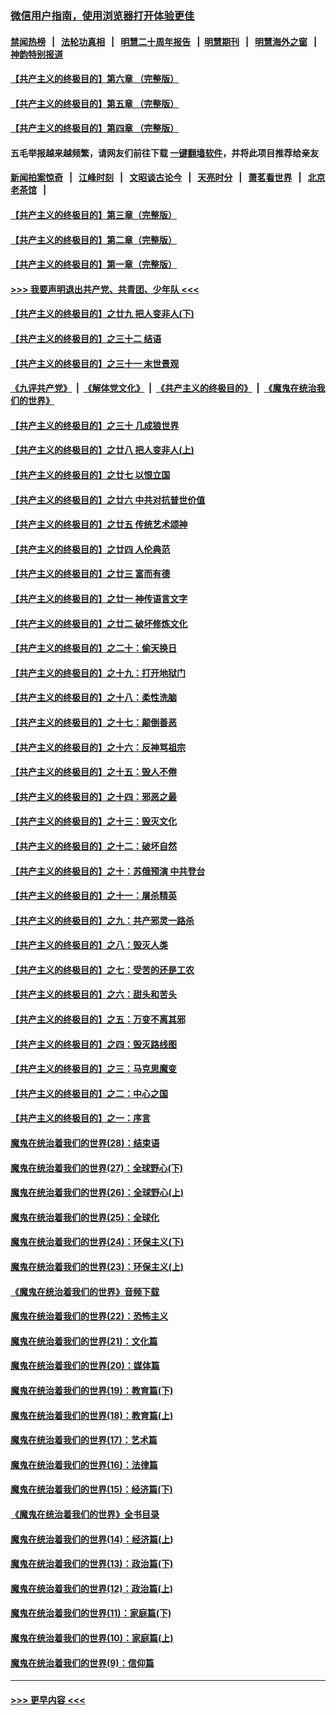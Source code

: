 ### [微信用户指南，使用浏览器打开体验更佳](https://github.com/gfw-breaker/banned-news1/blob/master/indexes/wechat-guide.md?t=0)
#### [禁闻热榜](热点新闻.md?t=0)  &nbsp;&nbsp;|&nbsp;&nbsp; [法轮功真相](https://github.com/gfw-breaker/truth/blob/master/README.md?t=0) &nbsp;&nbsp;|&nbsp;&nbsp; [明慧二十周年报告](https://github.com/gfw-breaker/mh-reports/blob/master/README.md?t=0) &nbsp;&nbsp;|&nbsp;&nbsp;[明慧期刊](https://github.com/gfw-breaker/mh-qikan) &nbsp;&nbsp;|&nbsp;&nbsp; [明慧海外之窗](https://github.com/gfw-breaker/mh-news/blob/master/README.md?t=0) &nbsp;&nbsp;|&nbsp;&nbsp; [神韵特别报道](https://github.com/gfw-breaker/mh-news/blob/master/shenyun.md?t=0)
#### [【共产主义的终极目的】第六章 （完整版）](../pages/nsc422/n11428913.md?t=02171211) 
#### [【共产主义的终极目的】第五章 （完整版）](../pages/nsc422/n11428912.md?t=02171211) 
#### [【共产主义的终极目的】第四章 （完整版）](../pages/nsc422/n11428907.md?t=02171211) 
#### 五毛举报越来越频繁，请网友们前往下载 [一键翻墙软件](https://github.com/gfw-breaker/ssr-accounts)，并将此项目推荐给亲友
#### [新闻拍案惊奇](https://github.com/gfw-breaker/banned-news1/blob/master/pages/link4.md) &nbsp;&nbsp;|&nbsp;&nbsp; [江峰时刻](https://github.com/gfw-breaker/banned-news1/blob/master/pages/link4.md) &nbsp;&nbsp;|&nbsp;&nbsp; [文昭谈古论今](https://github.com/gfw-breaker/banned-news1/blob/master/pages/link4.md) &nbsp;&nbsp;|&nbsp;&nbsp; [天亮时分](https://github.com/gfw-breaker/banned-news1/blob/master/pages/link4.md) &nbsp;&nbsp;|&nbsp;&nbsp; [萧茗看世界](https://github.com/gfw-breaker/banned-news1/blob/master/pages/link4.md) &nbsp;&nbsp;|&nbsp;&nbsp; [北京老茶馆](https://github.com/gfw-breaker/banned-news1/blob/master/pages/link4.md) &nbsp;&nbsp;|&nbsp;&nbsp; 
#### [【共产主义的终极目的】第三章（完整版）](../pages/nsc422/n11428848.md?t=02171211) 
#### [【共产主义的终极目的】第二章（完整版）](../pages/nsc422/n11428831.md?t=02171211) 
#### [【共产主义的终极目的】第一章（完整版）](../pages/nsc422/n11417651.md?t=02171211) 
#### [>>> 我要声明退出共产党、共青团、少年队 <<<](https://github.com/begood0513/goodnews/blob/master/quit/letter.md) 
#### [【共产主义的终极目的】之廿九 把人变非人(下)](../pages/nsc422/n11344140.md?t=02171211) 
#### [【共产主义的终极目的】之三十二 结语](../pages/nsc422/n11360535.md?t=02171211) 
#### [【共产主义的终极目的】之三十一 末世景观](../pages/nsc422/n11351129.md?t=02171211) 
#### [《九评共产党》](https://github.com/begood0513/9ping.md/blob/master/README.md) &nbsp;|&nbsp; [《解体党文化》](../../../../jtdwh.md/blob/master/README.md)  &nbsp;|&nbsp; [《共产主义的终极目的》](../../../../gczydzjmd.md/blob/master/README.md) &nbsp;|&nbsp; [《魔鬼在统治我们的世界》](../../../../mgztzwmdsj.md/blob/master/README.md) 
#### [【共产主义的终极目的】之三十 几成狼世界](../pages/nsc422/n11348280.md?t=02171211) 
#### [【共产主义的终极目的】之廿八 把人变非人(上)](../pages/nsc422/n11340492.md?t=02171211) 
#### [【共产主义的终极目的】之廿七 以恨立国](../pages/nsc422/n11336944.md?t=02171211) 
#### [【共产主义的终极目的】之廿六 中共对抗普世价值](../pages/nsc422/n11324785.md?t=02171211) 
#### [【共产主义的终极目的】之廿五 传统艺术颂神](../pages/nsc422/n11296396.md?t=02171211) 
#### [【共产主义的终极目的】之廿四 人伦典范](../pages/nsc422/n11296397.md?t=02171211) 
#### [【共产主义的终极目的】之廿三 富而有德](../pages/nsc422/n11283598.md?t=02171211) 
#### [【共产主义的终极目的】之廿一 神传语言文字](../pages/nsc422/n11263265.md?t=02171211) 
#### [【共产主义的终极目的】之廿二 破坏修炼文化](../pages/nsc422/n11245728.md?t=02171211) 
#### [【共产主义的终极目的】之二十：偷天换日](../pages/nsc422/n11238846.md?t=02171211) 
#### [【共产主义的终极目的】之十九：打开地狱门](../pages/nsc422/n11206376.md?t=02171211) 
#### [【共产主义的终极目的】之十八：柔性洗脑](../pages/nsc422/n11199994.md?t=02171211) 
#### [【共产主义的终极目的】之十七：颠倒善恶](../pages/nsc422/n11179782.md?t=02171211) 
#### [【共产主义的终极目的】之十六：反神骂祖宗](../pages/nsc422/n11166798.md?t=02171211) 
#### [【共产主义的终极目的】之十五：毁人不倦](../pages/nsc422/n11166792.md?t=02171211) 
#### [【共产主义的终极目的】之十四：邪恶之最](../pages/nsc422/n11150249.md?t=02171211) 
#### [【共产主义的终极目的】之十三：毁灭文化](../pages/nsc422/n11135227.md?t=02171211) 
#### [【共产主义的终极目的】之十二：破坏自然](../pages/nsc422/n11135214.md?t=02171211) 
#### [【共产主义的终极目的】之十：苏俄预演 中共登台](../pages/nsc422/n11118424.md?t=02171211) 
#### [【共产主义的终极目的】之十一：屠杀精英](../pages/nsc422/n11118442.md?t=02171211) 
#### [【共产主义的终极目的】之九：共产邪灵一路杀](../pages/nsc422/n11114139.md?t=02171211) 
#### [【共产主义的终极目的】之八：毁灭人类](../pages/nsc422/n11108503.md?t=02171211) 
#### [【共产主义的终极目的】之七：受苦的还是工农](../pages/nsc422/n11101809.md?t=02171211) 
#### [【共产主义的终极目的】之六：甜头和苦头](../pages/nsc422/n11096971.md?t=02171211) 
#### [【共产主义的终极目的】之五：万变不离其邪](../pages/nsc422/n11091285.md?t=02171211) 
#### [【共产主义的终极目的】之四：毁灭路线图](../pages/nsc422/n11086284.md?t=02171211) 
#### [【共产主义的终极目的】之三：马克思魔变](../pages/nsc422/n11061941.md?t=02171211) 
#### [【共产主义的终极目的】之二：中心之国](../pages/nsc422/n11047728.md?t=02171211) 
#### [【共产主义的终极目的】之一：序言](../pages/nsc422/n11086077.md?t=02171211) 
#### [魔鬼在统治着我们的世界(28)：结束语](../pages/nsc422/n10936246.md?t=02171211) 
#### [魔鬼在统治着我们的世界(27)：全球野心(下)](../pages/nsc422/n10928319.md?t=02171211) 
#### [魔鬼在统治着我们的世界(26)：全球野心(上)](../pages/nsc422/n10900318.md?t=02171211) 
#### [魔鬼在统治着我们的世界(25)：全球化](../pages/nsc422/n10788205.md?t=02171211) 
#### [魔鬼在统治着我们的世界(24)：环保主义(下)](../pages/nsc422/n10695307.md?t=02171211) 
#### [魔鬼在统治着我们的世界(23)：环保主义(上)](../pages/nsc422/n10688613.md?t=02171211) 
#### [《魔鬼在统治着我们的世界》音频下载](../pages/nsc422/n10635553.md?t=02171211) 
#### [魔鬼在统治着我们的世界(22)：恐怖主义](../pages/nsc422/n10614727.md?t=02171211) 
#### [魔鬼在统治着我们的世界(21)：文化篇](../pages/nsc422/n10597706.md?t=02171211) 
#### [魔鬼在统治着我们的世界(20)：媒体篇](../pages/nsc422/n10586579.md?t=02171211) 
#### [魔鬼在统治着我们的世界(19)：教育篇(下)](../pages/nsc422/n10564808.md?t=02171211) 
#### [魔鬼在统治着我们的世界(18)：教育篇(上)](../pages/nsc422/n10526970.md?t=02171211) 
#### [魔鬼在统治着我们的世界(17)：艺术篇](../pages/nsc422/n10499093.md?t=02171211) 
#### [魔鬼在统治着我们的世界(16)：法律篇](../pages/nsc422/n10485969.md?t=02171211) 
#### [魔鬼在统治着我们的世界(15)：经济篇(下)](../pages/nsc422/n10469975.md?t=02171211) 
#### [《魔鬼在统治着我们的世界》全书目录](../pages/nsc422/n10464261.md?t=02171211) 
#### [魔鬼在统治着我们的世界(14)：经济篇(上)](../pages/nsc422/n10457370.md?t=02171211) 
#### [魔鬼在统治着我们的世界(13)：政治篇(下)](../pages/nsc422/n10448270.md?t=02171211) 
#### [魔鬼在统治着我们的世界(12)：政治篇(上)](../pages/nsc422/n10444576.md?t=02171211) 
#### [魔鬼在统治着我们的世界(11)：家庭篇(下)](../pages/nsc422/n10440961.md?t=02171211) 
#### [魔鬼在统治着我们的世界(10)：家庭篇(上)](../pages/nsc422/n10435448.md?t=02171211) 
#### [魔鬼在统治着我们的世界(9)：信仰篇](../pages/nsc422/n10432159.md?t=02171211) 

----
#### [ >>> 更早内容 <<< ](../indexes/nsc422-earlier.md)
